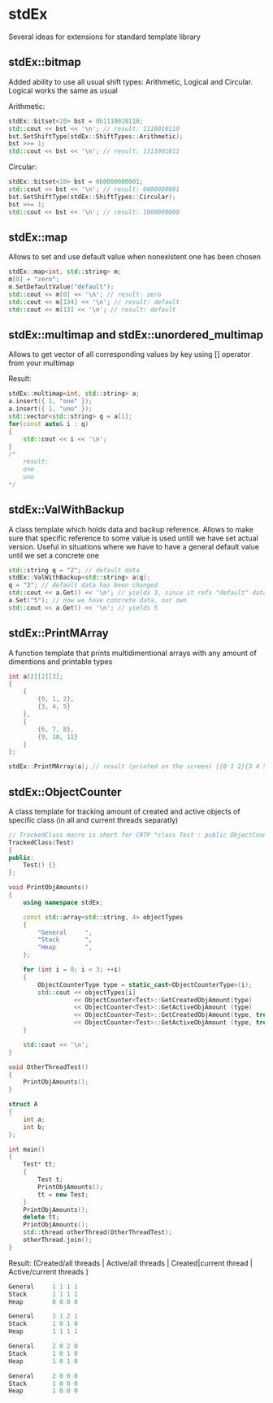 # stdEx

Several ideas for extensions for standard template library

## stdEx::bitmap
Added ability to use all usual shift types: Arithmetic, Logical and Circular. Logical works the same as usual
 
 Arithmetic:
```cpp
stdEx::bitset<10> bst = 0b1110010110;
std::cout << bst << '\n'; // result: 1110010110
bst.SetShiftType(stdEx::ShiftTypes::Arithmetic);
bst >>= 1;
std::cout << bst << '\n'; // result: 1111001011
```

Circular:
```cpp
stdEx::bitset<10> bst = 0b0000000001;
std::cout << bst << '\n'; // result: 0000000001
bst.SetShiftType(stdEx::ShiftTypes::Circular);
bst >>= 1;
std::cout << bst << '\n'; // result: 1000000000
```
## stdEx::map
Allows to set and use default value when nonexistent one has been chosen
```cpp
stdEx::map<int, std::string> m;
m[0] = "zero";
m.SetDefaultValue("default");
std::cout << m[0] << '\n'; // result: zero
std::cout << m[134] << '\n'; // result: default
std::cout << m[13] << '\n'; // result: default
```

## stdEx::multimap and stdEx::unordered_multimap 
Allows to get vector of all corresponding values by key using [] operator from your multimap

Result:
```cpp
stdEx::multimap<int, std::string> a;
a.insert({ 1, "one" });
a.insert({ 1, "uno" });
std::vector<std::string> q = a[1];
for(const auto& i : q)
{
    std::cout << i << '\n';
}
/*
    result: 
    one
    uno
*/
```

## stdEx::ValWithBackup
A class template which holds data and backup reference. Allows to make sure that specific reference to some value is used untill we have set actual version. Useful in situations where we have to have a general default value until we set a concrete one

```cpp
std::string q = "2"; // default data
stdEx::ValWithBackup<std::string> a(q); 
q = "3"; // default data has been changed
std::cout << a.Get() << '\n'; // yields 3, since it refs "default" data address
a.Set("5"); // now we have concrete data, our own
std::cout << a.Get() << '\n'; // yields 5
```

## stdEx::PrintMArray
A function template that prints multidimentional arrays with any amount of dimentions and printable types
```cpp
int a[2][2][3];
{
	{
		{0, 1, 2},
		{3, 4, 5}
	},
	{
		{6, 7, 8},
		{9, 10, 11}
	}
};

stdEx::PrintMArray(a); // result (printed on the screen) {{0 1 2}{3 4 5}}{{6 7 8}{9 10 11}}
```

## stdEx::ObjectCounter

A class template for tracking amount of created and active objects of specific class (in all and current threads separatly)
```cpp
// TrackedClass macro is short for CRTP "class Test : public ObjectCounter<Test>"
TrackedClass(Test)
{
public:
	Test() {}
};

void PrintObjAmounts()
{
	using namespace stdEx;

	const std::array<std::string, 4> objectTypes
	{
		"General     ",
		"Stack       ",
		"Heap        ",
	};

	for (int i = 0; i < 3; ++i)
	{
		ObjectCounterType type = static_cast<ObjectCounterType>(i);
		std::cout << objectTypes[i] 
			      << ObjectCounter<Test>::GetCreatedObjAmount(type)       << ' ' 
			      << ObjectCounter<Test>::GetActiveObjAmount (type)       << ' ' 
			      << ObjectCounter<Test>::GetCreatedObjAmount(type, true) << ' '
			      << ObjectCounter<Test>::GetActiveObjAmount (type, true) << '\n';
	}

	std::cout << '\n';
}

void OtherThreadTest()
{
	PrintObjAmounts();
}

struct A
{
	int a;
	int b;
};

int main()
{
	Test* tt;
	{
		Test t;
		PrintObjAmounts();
		tt = new Test;
	}
	PrintObjAmounts();
	delete tt;
	PrintObjAmounts();
	std::thread otherThread(OtherThreadTest);
	otherThread.join();
}
```

Result: (Created/all threads | Active/all threads | Created|current thread | Active/current threads )

```cpp
General     1 1 1 1
Stack       1 1 1 1
Heap        0 0 0 0

General     2 1 2 1
Stack       1 0 1 0
Heap        1 1 1 1

General     2 0 2 0
Stack       1 0 1 0
Heap        1 0 1 0

General     2 0 0 0
Stack       1 0 0 0
Heap        1 0 0 0
```